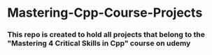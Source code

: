 # Mastering-Cpp-Course-Projects

### This repo is created to hold all projects that belong to the "Mastering 4 Critical Skills in Cpp" course on udemy